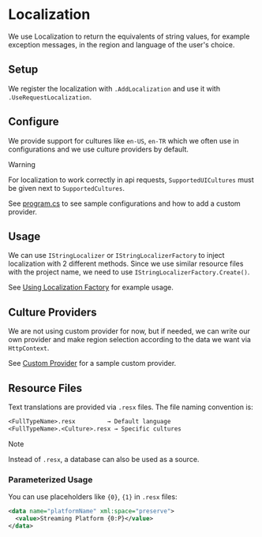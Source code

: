 # Localization

We use Localization to return the equivalents of string values, for example
exception messages, in the region and language of the user's choice.

## Setup

We register the localization with `.AddLocalization` and use it with
`.UseRequestLocalization`.

## Configure

We provide support for cultures like `en-US`, `en-TR` which we often use in
configurations and we use culture providers by default.

> [!WARNING]
>
> For localization to work correctly in api requests, `SupportedUICultures` must
> be given next to `SupportedCultures`.

See [program.cs](/localization/Localization/Program.cs) to see sample
configurations and how to add a custom provider.

## Usage

We can use `IStringLocalizer` or `IStringLocalizerFactory` to inject
localization with 2 different methods. Since we use similar resource files with
the project name, we need to use `IStringLocalizerFactory.Create()`.

See [Using Localization Factory](/localization/Localization/ArticleManager.cs)
for example usage.

## Culture Providers

We are not using custom provider for now, but if needed, we can write our own
provider and make region selection according to the data we want via
`HttpContext`.

See [Custom Provider](/localization/Localization/CustomCultureProvider.cs) for
a sample custom provider.

## Resource Files

Text translations are provided via `.resx` files. The file naming convention is:

```txt
<FullTypeName>.resx         → Default language
<FullTypeName>.<Culture>.resx → Specific cultures
```

> [!NOTE]
>
> Instead of `.resx`, a database can also be used as a source.

### Parameterized Usage

You can use placeholders like `{0}`, `{1}` in `.resx` files:

```xml
<data name="platformName" xml:space="preserve">
  <value>Streaming Platform {0:P}</value>
</data>
```
